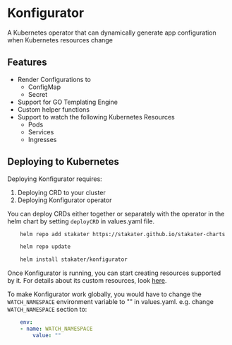 # Konfigurator

A Kubernetes operator that can dynamically generate app configuration when Kubernetes resources change

## Features

- Render Configurations to
    - ConfigMap
    - Secret
- Support for GO Templating Engine
- Custom helper functions
- Support to watch the following Kubernetes Resources
    - Pods
    - Services
    - Ingresses

## Deploying to Kubernetes

Deploying Konfigurator requires:

1. Deploying CRD to your cluster
2. Deploying Konfigurator operator

You can deploy CRDs either together or separately with the operator in the helm chart by setting `deployCRD` in values.yaml file.

```bash
    helm repo add stakater https://stakater.github.io/stakater-charts

    helm repo update

    helm install stakater/konfigurator
```

Once Konfigurator is running, you can start creating resources supported by it. For details about its custom resources, look [here](https://github.com/stakater/Konfigurator/tree/master/docs/konfigurator-template.md).

To make Konfigurator work globally, you would have to change the `WATCH_NAMESPACE` environment variable to "" in values.yaml. e.g. change `WATCH_NAMESPACE` section to:

```yaml
    env:
    - name: WATCH_NAMESPACE
        value: ""
```
